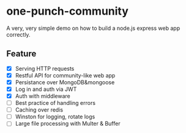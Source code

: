 # one-punch-community
A very, very simple demo on how to build a node.js express web app correctly.

## Feature ##

- [x] Serving HTTP requests
- [x] Restful API for community-like web app
- [x] Persistance over MongoDB&mongoose
- [x] Log in and auth via JWT
- [x] Auth with middleware
- [ ] Best practice of handling errors
- [ ] Caching over redis
- [ ] Winston for logging, rotate logs
- [ ] Large file processing with Multer & Buffer
